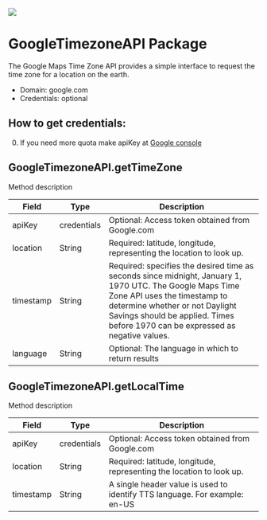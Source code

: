 [![](https://scdn.rapidapi.com/RapidAPI_banner.png)](https://rapidapi.com/package/GoogleTimezoneAPI/functions?utm_source=RapidAPIGitHub_GoogleTimezoneFunctions&utm_medium=button&utm_content=RapidAPI_GitHub)

# GoogleTimezoneAPI Package
The Google Maps Time Zone API provides a simple interface to request the time zone for a location on the earth.
* Domain: google.com
* Credentials: optional

## How to get credentials: 
0. If you need more quota make apiKey at [Google console](https://console.developers.google.com/flows/enableapi?apiid=timezone_backend&reusekey=true&pli=1)
 
## GoogleTimezoneAPI.getTimeZone
Method description

| Field    | Type  | Description
|----------|-------|----------
| apiKey   | credentials| Optional: Access token obtained from Google.com
| location | String| Required: latitude, longitude, representing the location to look up.
| timestamp| String| Required: specifies the desired time as seconds since midnight, January 1, 1970 UTC. The Google Maps Time Zone API uses the timestamp to determine whether or not Daylight Savings should be applied. Times before 1970 can be expressed as negative values.
| language | String| Optional: The language in which to return results

## GoogleTimezoneAPI.getLocalTime
Method description

| Field    | Type  | Description
|----------|-------|----------
| apiKey   | credentials| Optional: Access token obtained from Google.com
| location | String| Required: latitude, longitude, representing the location to look up.
| timestamp| String| A single header value is used to identify TTS language. For example: en-US

